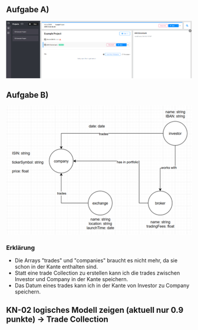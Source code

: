 ## Aufgabe A)
![connectionMitAws.png](connectionMitAws.png)

## Aufgabe B)
![graph.png](graph.png)

### Erklärung
- Die Arrays "trades" und "companies" braucht es nicht mehr, da sie schon in der Kante enthalten sind.
- Statt eine trade Collection zu erstellen kann ich die trades zwischen Investor und Company in der Kante speichern.
- Das Datum eines trades kann ich in der Kante von Investor zu Company speichern.


## KN-02 logisches Modell zeigen (aktuell nur 0.9 punkte) -> Trade Collection
